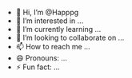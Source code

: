 - 👋 Hi, I’m @Happpg
- 👀 I’m interested in ...
- 🌱 I’m currently learning ...
- 💞️ I’m looking to collaborate on ...
- 📫 How to reach me ...
- 😄 Pronouns: ...
- ⚡ Fun fact: ...

<!---
Happpg/Happpg is a ✨ special ✨ repository because its `README.md` (this file) appears on your GitHub profile.
You can click the Preview link to take a look at your changes.
--->
